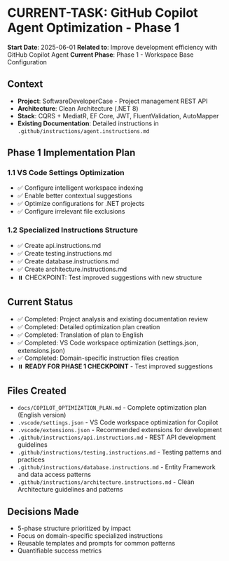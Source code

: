 # CURRENT-TASK: GitHub Copilot Agent Optimization - Phase 1

**Start Date**: 2025-06-01
**Related to**: Improve development efficiency with GitHub Copilot Agent
**Current Phase**: Phase 1 - Workspace Base Configuration

## Context

- **Project**: SoftwareDeveloperCase - Project management REST API
- **Architecture**: Clean Architecture (.NET 8)
- **Stack**: CQRS + MediatR, EF Core, JWT, FluentValidation, AutoMapper
- **Existing Documentation**: Detailed instructions in `.github/instructions/agent.instructions.md`

## Phase 1 Implementation Plan

### 1.1 VS Code Settings Optimization

- ✅ Configure intelligent workspace indexing
- ✅ Enable better contextual suggestions
- ✅ Optimize configurations for .NET projects
- ✅ Configure irrelevant file exclusions

### 1.2 Specialized Instructions Structure

- ✅ Create api.instructions.md
- ✅ Create testing.instructions.md
- ✅ Create database.instructions.md
- ✅ Create architecture.instructions.md
- ⏸️ CHECKPOINT: Test improved suggestions with new structure

## Current Status

- ✅ Completed: Project analysis and existing documentation review
- ✅ Completed: Detailed optimization plan creation
- ✅ Completed: Translation of plan to English
- ✅ Completed: VS Code workspace optimization (settings.json, extensions.json)
- ✅ Completed: Domain-specific instruction files creation
- ⏸️ **READY FOR PHASE 1 CHECKPOINT** - Test improved suggestions

## Files Created

- `docs/COPILOT_OPTIMIZATION_PLAN.md` - Complete optimization plan (English version)
- `.vscode/settings.json` - VS Code workspace optimization for Copilot
- `.vscode/extensions.json` - Recommended extensions for development
- `.github/instructions/api.instructions.md` - REST API development guidelines
- `.github/instructions/testing.instructions.md` - Testing patterns and practices
- `.github/instructions/database.instructions.md` - Entity Framework and data access patterns
- `.github/instructions/architecture.instructions.md` - Clean Architecture guidelines and patterns

## Decisions Made

- 5-phase structure prioritized by impact
- Focus on domain-specific specialized instructions
- Reusable templates and prompts for common patterns
- Quantifiable success metrics
